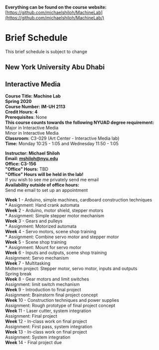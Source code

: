 **Everything can be found on the course website:**   
[https://github.com/michaelshiloh/MachineLab](https://github.com/michaelshiloh/MachineLab/)

# Brief Schedule

This brief schedule is subject to change

## New York University Abu Dhabi
## Interactive Media
**Course Title: Machine Lab**  
**Spring 2020**    
**Course Number: IM-UH 2113**  
**Credit Hours: 4**    
**Prerequisites**: None    
**This course counts towards the following NYUAD degree requirement:**   
Major in Interactive Media  
Minor in Interactive Media  
**Classroom:** C3-029 (Art Center - Interactive Media lab)  
**Time:** Monday 10:25 - 1:05 and Wednesday 11:50 - 1:05  

**Instructor: Michael Shiloh**  
**Email: mshiloh@nyu.edu**  
**Office: C3-156**  
**"Office" Hours:** TBD  
**"Office" Hours will be held in the lab!**  
If you wish to see me privately send me email  
**Availability outside of office hours:**  
Send me email to set up an appointment    

**Week** 1 - Arduino, simple machines, cardboard construction techniques  
	* Assignment: Hand crank automata  
**Week** 2 - Arduino, motor shield, stepper motors  
	* Assignment: Simple stepper motor mechanism  
**Week** 3 - Gears and pulleys  
	* Assignment: Motorized automata  
**Week** 4 - Servo motors, scene shop training  
	* Assignment: Combine servo motor and stepper motor  
**Week** 5 - Scene shop training  
	* Assignment: Mount for servo motor  
**Week** 6 - Inputs and outputs, scene shop training  
	Assignment: Servo mechanism  
**Week** 7 - Multitasking  
	Midterm project: Stepper motor, servo motor, inputs and outputs  
Spring break  
**Week** 8 - Gear motors and limit switches  
	Assignment: limit switch mechanism  
**Week** 9 - Introduction to final project  
	Assignment: Brainstorm final project concept  
**Week** 10 - Construction techniques and power supplies  
	Assignment: Rough prototype of final project concept  
**Week** 11 - Laser cutter, system integration  
	Assignment: Final project   
**Week** 12  - In-class work on final project  
	Assignment: First pass, system integration  
**Week** 13  - In-class work on final project  
	Assignment: System integration   
**Week** 14 - Final project due    
